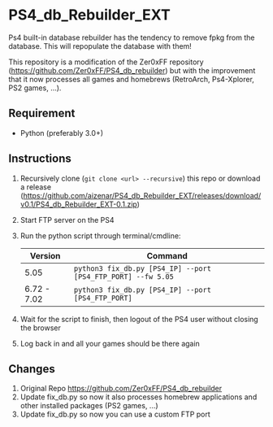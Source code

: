 # PS4_db_Rebuilder_EXT

Ps4 built-in database rebuilder has the tendency to remove fpkg from the database. This will repopulate the database with them!

This repository is a modification of the Zer0xFF repository (https://github.com/Zer0xFF/PS4_db_rebuilder) but with the improvement that it now processes all games and homebrews (RetroArch, Ps4-Xplorer, PS2 games, ...).

## Requirement

- Python (preferably 3.0+)

## Instructions

1) Recursively clone (`git clone <url> --recursive`)  this repo or download a release (https://github.com/aizenar/PS4_db_Rebuilder_EXT/releases/download/v0.1/PS4_db_Rebuilder_EXT-0.1.zip)
2) Start FTP server on the PS4
3) Run the python script through terminal/cmdline:
	
	| Version | Command |
	|--|--|
	| 5.05 | `python3 fix_db.py [PS4_IP] --port [PS4_FTP_PORT] --fw 5.05` |
	| 6.72 - 7.02 | `python3 fix_db.py [PS4_IP] --port [PS4_FTP_PORT]` |

4) Wait for the script to finish, then logout of the PS4 user without closing the browser

5) Log back in and all your games should be there again

## Changes

1) Original Repo https://github.com/Zer0xFF/PS4_db_rebuilder
2) Update fix_db.py so now it also processes homebrew applications and other installed packages (PS2 games, ...)
3) Update fix_db.py so now you can use a custom FTP port

